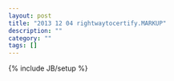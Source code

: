 ```yaml
---
layout: post
title: "2013 12 04 rightwaytocertify.MARKUP"
description: ""
category: ""
tags: []
---
```

{% include JB/setup %}
